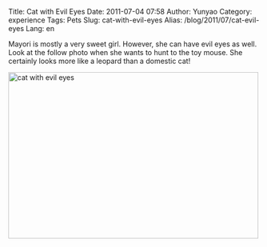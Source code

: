 Title: Cat with Evil Eyes
Date: 2011-07-04 07:58
Author: Yunyao
Category: experience
Tags: Pets
Slug: cat-with-evil-eyes
Alias: /blog/2011/07/cat-evil-eyes
Lang: en

Mayori is mostly a very sweet girl. However, she can have evil eyes as well. Look at the follow photo when she wants to hunt to the toy mouse. She certainly looks more like a leopard than a domestic cat!

<img src="http://farm6.static.flickr.com/5111/5899856969_d8388b35cd.jpg" width="500" height="333" alt="cat with evil eyes" />
